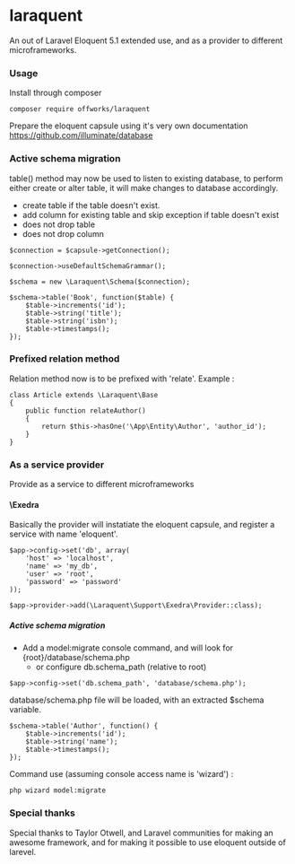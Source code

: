 # laraquent
An out of Laravel Eloquent 5.1 extended use, and as a provider to different microframeworks.

### Usage
Install through composer
```
composer require offworks/laraquent
```

Prepare the eloquent capsule using it's very own documentation
https://github.com/illuminate/database

### Active schema migration
table() method may now be used to listen to existing database, to perform either create or alter table, it will make changes to database accordingly.
- create table if the table doesn't exist.
- add column for existing table and skip exception if table doesn't exist
- does not drop table
- does not drop column
```
$connection = $capsule->getConnection();

$connection->useDefaultSchemaGrammar();

$schema = new \Laraquent\Schema($connection);

$schema->table('Book', function($table) {
    $table->increments('id');
    $table->string('title');
    $table->string('isbn');
    $table->timestamps();
});
```

### Prefixed relation method
Relation method now is to be prefixed with 'relate'. Example :
```
class Article extends \Laraquent\Base
{
    public function relateAuthor()
    {
        return $this->hasOne('\App\Entity\Author', 'author_id');
    }
}
```

### As a service provider
Provide as a service to different microframeworks
#### \Exedra
Basically the provider will instatiate the eloquent capsule, and register a service with name 'eloquent'.
```
$app->config->set('db', array(
    'host' => 'localhost',
    'name' => 'my_db',
    'user' => 'root',
    'password' => 'password'
));

$app->provider->add(\Laraquent\Support\Exedra\Provider::class);
```
##### Active schema migration
- Add a model:migrate console command, and will look for {root}/database/schema.php
  - or configure db.schema_path (relative to root)
```
$app->config->set('db.schema_path', 'database/schema.php');
```
database/schema.php file will be loaded, with an extracted $schema variable.
```
$schema->table('Author', function() {
    $table->increments('id');
    $table->string('name');
    $table->timestamps();
});
```

Command use (assuming console access name is 'wizard') :
```
php wizard model:migrate
```

### Special thanks
Special thanks to Taylor Otwell, and Laravel communities for making an awesome framework, and for making it possible to use eloquent outside of larevel. 

